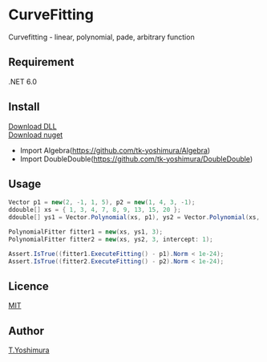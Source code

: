# CurveFitting
 Curvefitting - linear, polynomial, pade, arbitrary function

## Requirement
 .NET 6.0
 
 ## Install
[Download DLL](https://github.com/tk-yoshimura/CurveFitting/releases)  
[Download nuget](https://www.nuget.org/packages/TYoshimura.CurveFitting/)

- Import Algebra(https://github.com/tk-yoshimura/Algebra)
- Import DoubleDouble(https://github.com/tk-yoshimura/DoubleDouble)

## Usage
```csharp
Vector p1 = new(2, -1, 1, 5), p2 = new(1, 4, 3, -1);
ddouble[] xs = { 1, 3, 4, 7, 8, 9, 13, 15, 20 };
ddouble[] ys1 = Vector.Polynomial(xs, p1), ys2 = Vector.Polynomial(xs, p2);

PolynomialFitter fitter1 = new(xs, ys1, 3);
PolynomialFitter fitter2 = new(xs, ys2, 3, intercept: 1);

Assert.IsTrue((fitter1.ExecuteFitting() - p1).Norm < 1e-24);
Assert.IsTrue((fitter2.ExecuteFitting() - p2).Norm < 1e-24);
```

## Licence
[MIT](https://github.com/tk-yoshimura/CurveFitting/blob/main/LICENSE)

## Author

[T.Yoshimura](https://github.com/tk-yoshimura)
